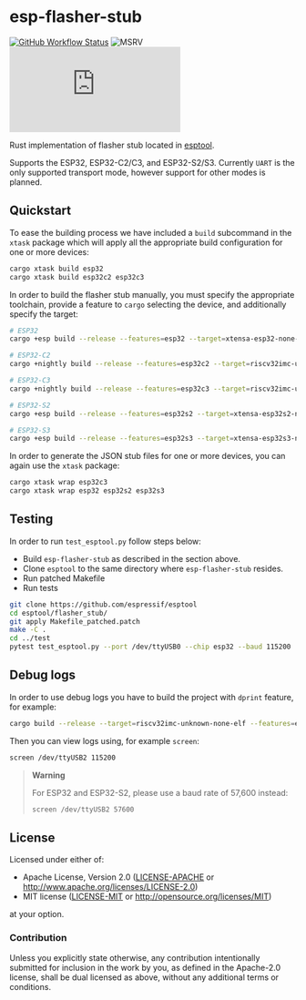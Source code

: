 # esp-flasher-stub

[![GitHub Workflow Status](https://github.com/esp-rs/esp-println/actions/workflows/ci.yml/badge.svg)](https://github.com/esp-rs/esp-println/actions/workflows/ci.yml)
![MSRV](https://img.shields.io/badge/MSRV-1.60-blue?labelColor=1C2C2E&logo=Rust&style=flat-square)
[![Matrix](https://img.shields.io/matrix/esp-rs:matrix.org?label=join%20matrix&color=BEC5C9&labelColor=1C2C2E&logo=matrix&style=flat-square)](https://matrix.to/#/#esp-rs:matrix.org)

Rust implementation of flasher stub located in [esptool](https://github.com/espressif/esptool/).

Supports the ESP32, ESP32-C2/C3, and ESP32-S2/S3. Currently `UART` is the only supported transport mode, however support for other modes is planned.

## Quickstart

To ease the building process we have included a `build` subcommand in the `xtask` package which will apply all the appropriate build configuration for one or more devices:

```bash
cargo xtask build esp32
cargo xtask build esp32c2 esp32c3
```

In order to build the flasher stub manually, you must specify the appropriate toolchain, provide a feature to `cargo` selecting the device, and additionally specify the target:

```bash
# ESP32
cargo +esp build --release --features=esp32 --target=xtensa-esp32-none-elf

# ESP32-C2
cargo +nightly build --release --features=esp32c2 --target=riscv32imc-unknown-none-elf

# ESP32-C3
cargo +nightly build --release --features=esp32c3 --target=riscv32imc-unknown-none-elf

# ESP32-S2
cargo +esp build --release --features=esp32s2 --target=xtensa-esp32s2-none-elf

# ESP32-S3
cargo +esp build --release --features=esp32s3 --target=xtensa-esp32s3-none-elf
```

In order to generate the JSON stub files for one or more devices, you can again use the `xtask` package:

```bash
cargo xtask wrap esp32c3
cargo xtask wrap esp32 esp32s2 esp32s3
```

## Testing

In order to run `test_esptool.py` follow steps below:

- Build `esp-flasher-stub` as described in the section above.
- Clone `esptool` to the same directory where `esp-flasher-stub` resides.
- Run patched Makefile
- Run tests

```bash
git clone https://github.com/espressif/esptool
cd esptool/flasher_stub/
git apply Makefile_patched.patch
make -C .
cd ../test
pytest test_esptool.py --port /dev/ttyUSB0 --chip esp32 --baud 115200
```

## Debug logs

In order to use debug logs you have to build the project with `dprint` feature, for example:

```bash
cargo build --release --target=riscv32imc-unknown-none-elf --features=esp32c3,dprint
```

Then you can view logs using, for example `screen`:

```bash
screen /dev/ttyUSB2 115200
```

> **Warning**
>
> For ESP32 and ESP32-S2, please use a baud rate of 57,600 instead:
>
> ```bash
> screen /dev/ttyUSB2 57600
> ```

## License

Licensed under either of:

- Apache License, Version 2.0 ([LICENSE-APACHE](./LICENSE-APACHE) or http://www.apache.org/licenses/LICENSE-2.0)
- MIT license ([LICENSE-MIT](./LICENSE-MIT) or http://opensource.org/licenses/MIT)

at your option.

### Contribution

Unless you explicitly state otherwise, any contribution intentionally submitted for inclusion in
the work by you, as defined in the Apache-2.0 license, shall be dual licensed as above, without
any additional terms or conditions.
